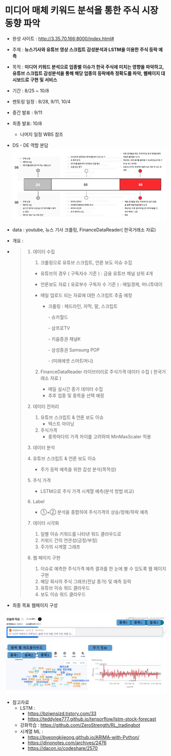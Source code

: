 # 미디어 매체 키워드 분석을 통한 주식 시장 동향 파악


- 완성 사이트 : http://3.35.70.166:8000/index.html#

- 주제 : **뉴스기사와 유튜브 영상 스크립트 감성분석과 LSTM을 이용한 주식 등락 예측**

- 목적 : **미디어 키워드 분석으로 업종별 이슈가 한국 주식에 미치는 영향을 파악하고, 유튜브 스크립트 감성분석을 통해 해당 업종의 등락예측 정확도를 파악, 웹페이지 대시보드로 구현 및 서비스**

- 기간 : 8/25 ~ 10/8

- 멘토링 일정 : 8/28, 9/11, 10/4

- 중간 발표 : 9/11

- 최종 발표: 10/8
  - 나머지 일정 WBS 참조

- DS - DE 역할 분담![image-20210827230959954](md-images/image-20210827230959954.png)

- data : youtube, 뉴스 기사 크롤링, FinanceDataReader( 한국거래소 자료)

- 개요 :

- > 1. 데이터 수집
  >
  >    1.  크롤링으로 유튜브 스크립트, 언론 보도 이슈 수집
  >
  >       - 유튜브의 경우 ( 구독자수 기준 ) : 금융 유튜브 채널 상위 4개
  >
  >       - 언론보도 자료 ( 유료부수 구독자 수 기준 ) : 매일경제, 머니투데이     
  >
  >       - 매일 업로드 되는 자료에 대한 스크립트 추출 예정
  >
  >         - 크롤링 : 헤드라인, 자막, 말, 스크립트
  >
  >           \- 슈카월드
  >
  >           \- 삼프로TV
  >
  >           \- 키움증권 채널K
  >
  >           \- 삼성증권 Samsung POP
  >
  >           \- (미래에셋 스마트머니)
  >
  >    2. FinanceDataReader 라이브러리로 주식가격 데이터 수집 ( 한국거래소  자료 ) 
  >
  >       - 매일 실시간 종가 데이터 수집      
  >       - 추후 업종 및 종목을 선택 예정
  >
  > 2. 데이터 전처리
  >
  >    1. 유튜브 스크립트 & 언론 보도 이슈   
  >       - 텍스트 마이닝
  >    2. 주식가격
  >       - 종목마다의 가격 차이를 고려하여 MinMaxScaler 적용
  >
  > 3.  데이터 분석
  >
  >    1. 유튜브 스크립트 & 언론 보도 이슈      
  >       - 주가 등락 예측을 위한 감성 분석(목적성)
  >
  >    2. 주식 가격     
  >       -   LSTM으로 주식 가격 시계열 예측(분석 방법 비교) 
  >    3. Label
  >       - ①+② 분석을 종합하여 주식가격의 상승/정체/하락 예측
  >
  > 4. 데이터 시각화
  >
  >    1. 일별 이슈 키워드를 나타낸 워드 클라우드로   
  >    2. 키워드 간의 연관성(긍정/부정)   
  >    3. 주가의 시계열 그래프 
  >
  > 5. 웹 페이지 구현
  >
  >    1. 이슈로 예측한 주식가격 예측 결과를 한 눈에 볼 수 있도록 웹 페이지 구현   
  >    2. 해당 회사의 주식 그래프(전날 종가) 및 예측 등락   
  >    3. 유튜브 이슈 워드 클라우드   
  >    4. 보도 이슈 워드 클라우드  



- 최종 목표 웹페이지 구성

![image-20210913171708177](md-images/image-20210913171708177.png)

- 참고자료
  - LSTM : 
    - https://bziwnsizd.tistory.com/33
    - https://teddylee777.github.io/tensorflow/lstm-stock-forecast
  - 강화학습 : https://github.com/ZeroStrength/RL_tradingbot
  - 시계열 ML : 
    - https://byeongkijeong.github.io/ARIMA-with-Python/
    - https://dinonotes.com/archives/2476
    - https://dacon.io/codeshare/2570
  
